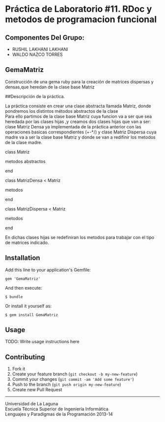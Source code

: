 Práctica de Laboratorio #11. RDoc y metodos de programacion funcional
================

## Componentes Del Grupo:

- RUSHIL LAKHANI LAKHANI
- WALDO NAZCO TORRES


## GemaMatriz

Construcción de una gema ruby para la creación de matrices dispersas y densas,que heredan de la clase base Matriz 

##Descripción de la práctica.

La práctica consiste en crear una clase abstracta llamada Matriz, donde pondremos los distintos métodos abstractos de la clase  
Para ello partimos de la clase base Matriz cuya funcion va a ser que sea heredada por las clases hijas ,y creamos dos clases 
hijas que van a ser: clase Matriz Densa  ya implementada de la práctica anterior con las operaciones basicas 
correspondientes (+-*/)  y clase Matriz Dispersa cuya madre va a ser la clase base Matriz y donde se van a redifinir los metodos de 
la clase madre.

class  Matriz

  metodos abstractos
  
end

class MatrizDensa < Matriz

  metodos

end

class MatrizDispersa < Matriz

metodos

end

En dichas clases hijas se redefiniran los metodos para trabajar con el tipo de matrices indicado.
## Installation

Add this line to your application's Gemfile:

    gem 'GemaMatriz'

And then execute:

    $ bundle

Or install it yourself as:

    $ gem install GemaMatriz

## Usage

TODO: Write usage instructions here

## Contributing

1. Fork it
2. Create your feature branch (`git checkout -b my-new-feature`)
3. Commit your changes (`git commit -am 'Add some feature'`)
4. Push to the branch (`git push origin my-new-feature`)
5. Create new Pull Request

---

Universidad de La Laguna  
Escuela Técnica Superior de Ingeniería Informática  
Lenguajes y Paradigmas de la Programación 2013-14


